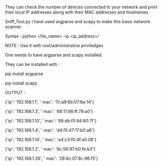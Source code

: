 They can check the number of devices connected to your network and print their local IP addresses along with their MAC addresses and hostnames.

Sniff_Tool.py
I have used argparse and scapy to make this basic network scanner.

Syntax :
    python <file_name> -ip <ip_address>/<subnet>

NOTE : Use it with root/administrative priviledges

One needs to have argparse and scapy installed.

They can be installed with :

pip install argparse

pip install scapy

OUTPUT :

{'ip': '192.168.1.1', ' mac': '7c:a9:6b:07:6e:14'}

{'ip': '192.168.1.3', ' mac': '88:11:96:ff:79:a0'}

{'ip': '192.168.1.10', ' mac': '68:db:f5:84:80:7f'}

{'ip': '192.168.1.4', ' mac': 'd4:f5:47:17:b0:a6'}

{'ip': '192.168.1.14', ' mac': 'a4:c3:f0:4f:a5:06'}

{'ip': '192.168.1.2', ' mac': '6c:56:97:b0:fe:b3'}

{'ip': '192.168.1.26', ' mac': '28:6c:07:8c:96:f5'}
